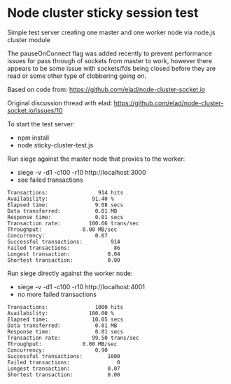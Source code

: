 # Node cluster sticky session test
Simple test server creating one master and one worker node via node.js cluster module

The pauseOnConnect flag was added recently to prevent performance issues for pass through of sockets from master to work, however there appears to be some issue with sockets/fds being closed before they are read or some other type of clobbering going on.

Based on code from: https://github.com/elad/node-cluster-socket.io

Original discussion thread with elad: https://github.com/elad/node-cluster-socket.io/issues/10

To start the test server:
 * npm install
 * node sticky-cluster-test.js

Run siege against the master node that proxies to the worker:
 * siege -v -d1 -c100 -r10 http://localhost:3000
 * see failed transactions

``` 
Transactions:                914 hits
Availability:              91.40 %
Elapsed time:               9.08 secs
Data transferred:           0.01 MB
Response time:              0.01 secs
Transaction rate:         100.66 trans/sec
Throughput:             0.00 MB/sec
Concurrency:                0.67
Successful transactions:         914
Failed transactions:              86
Longest transaction:            0.04
Shortest transaction:           0.00
```

Run siege directly against the worker node:
 * siege -v -d1 -c100 -r10 http://localhost:4001
 * no more failed transactions
```
Transactions:               1000 hits
Availability:             100.00 %
Elapsed time:              10.05 secs
Data transferred:           0.01 MB
Response time:              0.01 secs
Transaction rate:          99.50 trans/sec
Throughput:             0.00 MB/sec
Concurrency:                0.90
Successful transactions:        1000
Failed transactions:               0
Longest transaction:            0.07
Shortest transaction:           0.00
```

